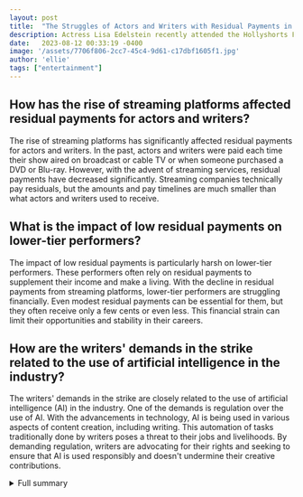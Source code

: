 ```yaml
---
layout: post
title:  "The Struggles of Actors and Writers with Residual Payments in the Streaming Era"
description: Actress Lisa Edelstein recently attended the Hollyshorts Film Festival, where she discussed her experience with low residual payments for her work on 'Girlfriends' Guide to Divorce.' She expressed her frustration with receiving only 97 cents for two episodes she wrote and starred in. Edelstein emphasized the need for fair compensation and urged the industry to take the concerns of writers and actors seriously.
date:   2023-08-12 00:33:19 -0400
image: '/assets/7706f806-2cc7-45c4-9d61-c17dbf1605f1.jpg'
author: 'ellie'
tags: ["entertainment"]
---
```


## How has the rise of streaming platforms affected residual payments for actors and writers?
The rise of streaming platforms has significantly affected residual payments for actors and writers. In the past, actors and writers were paid each time their show aired on broadcast or cable TV or when someone purchased a DVD or Blu-ray. However, with the advent of streaming services, residual payments have decreased significantly. Streaming companies technically pay residuals, but the amounts and pay timelines are much smaller than what actors and writers used to receive.

## What is the impact of low residual payments on lower-tier performers?
The impact of low residual payments is particularly harsh on lower-tier performers. These performers often rely on residual payments to supplement their income and make a living. With the decline in residual payments from streaming platforms, lower-tier performers are struggling financially. Even modest residual payments can be essential for them, but they often receive only a few cents or even less. This financial strain can limit their opportunities and stability in their careers.

## How are the writers' demands in the strike related to the use of artificial intelligence in the industry?
The writers' demands in the strike are closely related to the use of artificial intelligence (AI) in the industry. One of the demands is regulation over the use of AI. With the advancements in technology, AI is being used in various aspects of content creation, including writing. This automation of tasks traditionally done by writers poses a threat to their jobs and livelihoods. By demanding regulation, writers are advocating for their rights and seeking to ensure that AI is used responsibly and doesn't undermine their creative contributions.


<details>
        <summary>Full summary</summary>
<p>Actress Lisa Edelstein recently attended the Hollyshorts Film Festival, where she discussed her experience with low residual payments for her work on 'Girlfriends' Guide to Divorce.' She expressed her frustration with receiving only 97 cents for two episodes she wrote and starred in. Edelstein emphasized the need for fair compensation and urged the industry to take the concerns of writers and actors seriously. Fellow actor Danny Pino also echoed her sentiments and highlighted the importance of support for independent filmmakers during the strikes.</p>
<p>Actor David Duchovny holds a picket sign with the phrase 'The residuals are out there' during the Hollywood strikes. Residuals are long-term payments negotiated by unions for those who worked on films and TV shows, for reruns and other airings after the initial release. The payment structure for residuals was developed in 1960. Actors and writers are traditionally paid each time a show runs on broadcast or cable TV or when someone buys a DVD or Blu-ray disc. Residual payments decline over time and are pegged to factors such as the length of the production, the size of a role, the production budget, and the distribution platform. While streaming companies technically pay residuals, the amounts and pay timelines are much smaller than what actors and writers received in the past.</p>
<p>Some actors and writers receive only a few cents in residuals, while others, like the cast of 'Friends,' continue to make millions annually. Even modest residual payments can be essential for lower-tier performers. Streaming residuals are not tied to the popularity of the movie or show they are associated with, and most streaming services do not release specific viewership figures. The Screen Actors Guild-American Federation of Television and Radio Artists (SAG-AFTRA) asked studios to consider a comprehensive plan for actors to participate in streaming revenue during contract negotiations. SAG-AFTRA's residual proposals for lower budget productions were rejected by the Alliance of Motion Picture and Television Producers (AMPTP).</p>
<p>The union sought improved residuals for the continued availability of movies and shows on subscription streaming services. Progress was made in negotiations on residuals for higher budget productions, but significant gaps remain between the two sides. The AMPTP proposed a 76% increase in residuals on overseas streaming video for high budget productions.</p>
<p>The Writers Guild of America went on strike in May, expressing concerns about the unequal distribution of benefits in the streaming era. Median weekly writer-producer pay has decreased by 23% over the past decade. CEO compensation remains high, with top executives at Disney, Netflix, and Warner Bros. receiving millions of dollars. The WGA has made demands for higher compensation, increased pension contributions, and regulation over the use of artificial intelligence.</p>
<p>The use of mini rooms, where writers are hired before production for minimum pay, has been criticized for limiting opportunities and stability. Streaming platforms have led to shorter television seasons, resulting in less work and income for writers. Residuals for streaming shows are lower compared to network TV shows, causing financial challenges for writers. Writers are seeking fair compensation and stability in their careers. Guild members argue that there are fewer opportunities for advancement in the field.</p>
<p>The strike has affected the production of several TV series and movies, with potential long-term consequences for the industry. The WGA's strike proposals are estimated to cost studios $429 million per year, but the continued strike could have a higher economic impact on California. Failure to meet writers' demands could lead to a decline in artistic quality and fewer writers being able to sustain a living in the industry.</p>
</details>